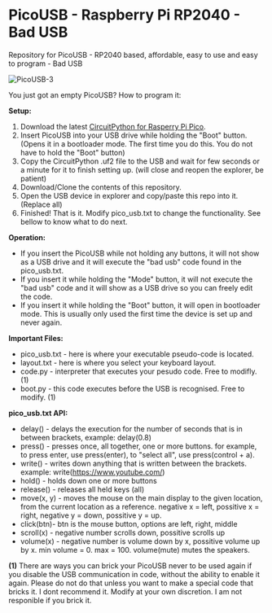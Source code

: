 # PicoUSB - Raspberry Pi RP2040 - Bad USB
Repository for PicoUSB - RP2040 based, affordable, easy to use and easy to program - Bad USB

![PicoUSB-3](https://github.com/TomBrlek/PicoUSB/assets/137766608/e64d61c2-e8db-4887-aa5e-6456fb3bd157)

You just got an empty PicoUSB? How to program it:

**Setup:**
1. Download the latest [CircuitPython for Rasperry Pi Pico](https://circuitpython.org/board/raspberry_pi_pico/).
2. Insert PicoUSB into your USB drive while holding the "Boot" button. (Opens it in a bootloader mode. The first time you do this. You do not have to hold the "Boot" button)
3. Copy the CircuitPython .uf2 file to the USB and wait for few seconds or a minute for it to finish setting up. (will close and reopen the explorer, be patient)
4. Download/Clone the contents of this repository.
5. Open the USB device in explorer and copy/paste this repo into it. (Replace all)
6. Finished! That is it. Modify pico_usb.txt to change the functionality. See bellow to know what to do next.

**Operation:**
 - If you insert the PicoUSB while not holding any buttons, it will not show as a USB drive and it will execute the "bad usb" code found in the pico_usb.txt.
 - If you insert it while holding the "Mode" button, it will not execute the "bad usb" code and it will show as a USB drive so you can freely edit the code.
 - If you insert it while holding the "Boot" button, it will open in bootloader mode. This is usually only used the first time the device is set up and never again.

**Important Files:**
 - pico_usb.txt - here is where your executable pseudo-code is located.
 - layout.txt - here is where you select your keyboard layout.
 - code.py - interpreter that executes your pesudo code. Free to modifly. (1)
 - boot.py - this code executes before the USB is recognised. Free to modify. (1)

**pico_usb.txt API:**
- delay()   - delays the execution for the number of seconds that is in between brackets, example: delay(0.8)
- press()   - presses once, all together, one or more buttons. for example, to press enter, use press(enter), to "select all", use press(control + a).
- write()   - writes down anything that is written between the brackets. example: write(https://www.youtube.com/)
- hold()    - holds down one or more buttons
- release() - releases all held keys (all)
- move(x, y) - moves the mouse on the main display to the given location, from the current location as a reference. negative x = left, possitive x = right, negative y = down, possitive y = up.
- click(btn)- btn is the mouse button, options are left, right, middle
- scroll(x) - negative number scrolls down, possitive scrolls up
- volume(x) - negative number is volume down by x, possitive volume up by x. min volume = 0. max = 100. volume(mute) mutes the speakers.

**(1)** There are ways you can brick your PicoUSB never to be used again if you disable the USB communication in code, without the ability to enable it again. Please do not do that unless you want to make a special code that bricks it. I dont recommend it. Modify at your own discretion. I am not responible if you brick it.
